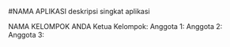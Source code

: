 #NAMA APLIKASI
deskripsi singkat aplikasi

NAMA KELOMPOK ANDA
Ketua Kelompok:
Anggota 1:
Anggota 2:   
Anggota 3: 
